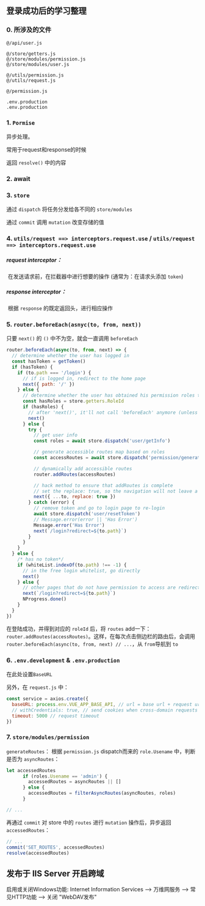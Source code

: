## 登录成功后的学习整理

### 0. 所涉及的文件

```
@/api/user.js

@/store/getters.js
@/store/modules/permission.js
@/store/modules/user.js

@/utils/permission.js
@/utils/request.js

@/permission.js

.env.production
.env.production
```



### 1. `Pormise`

异步处理。

常用于request和response的时候

返回 `resolve()` 中的内容

### 2. await





### 3.  `store`

通过 `dispatch` 将任务分发给各不同的 `store/modules`

通过 `commit` 调用 `mutation` 改变存储的值



### 4. `utils/request ==> interceptors.request.use` / `utils/request ==> interceptors.request.use`

##### request interceptor：

​	在发送请求前，在拦截器中进行想要的操作 (通常为：在请求头添加 `token`)

##### response interceptor：

​	根据 `response` 的既定返回头，进行相应操作



### 5. **`router.beforeEach(asnyc(to, from, next))`**

只要 `next()` 的 `()` 中不为空，就会一直调用 `beforeEach`

```javascript
router.beforeEach(async(to, from, next) => {
  // determine whether the user has logged in
  const hasToken = getToken()
  if (hasToken) {
    if (to.path === '/login') {
      // if is logged in, redirect to the home page
      next({ path: '/' })
    } else {
      // determine whether the user has obtained his permission roles through getInfo
      const hasRoles = store.getters.RoleId
      if (hasRoles) {
        // after 'next()', it'll not call 'beforeEach' anymore (unless you declare a 'next(xxx)' outside the loop).
        next()
      } else {
        try {
          // get user info
          const roles = await store.dispatch('user/getInfo')

          // generate accessible routes map based on roles
          const accessRoutes = await store.dispatch('permission/generateRoutes', roles)

          // dynamically add accessible routes
          router.addRoutes(accessRoutes)

          // hack method to ensure that addRoutes is complete
          // set the replace: true, so the navigation will not leave a history record
          next({ ...to, replace: true })
        } catch (error) {
          // remove token and go to login page to re-login
          await store.dispatch('user/resetToken')
          // Message.error(error || 'Has Error')
          Message.error('Has Error')
          next(`/login?redirect=${to.path}`)
        }
      }
    }
  } else {
    /* has no token*/
    if (whiteList.indexOf(to.path) !== -1) {
      // in the free login whitelist, go directly
      next()
    } else {
      // other pages that do not have permission to access are redirected to the login page.
      next(`/login?redirect=${to.path}`)
      NProgress.done()
    }
  }
})
```

在登陆成功，并得到对应的 `roleId` 后，将 `routes` add一下： `router.addRoutes(accessRoutes)`。这样，在每次点击侧边栏的路由后，会调用 `router.beforeEach(async(to, from, next) // ...`，从 `from`导航到 `to` 

### 6. `.env.development` & `.env.production`

在此处设置`BaseURL`

另外，在 `request.js` 中：

```javascript
const service = axios.create({
  baseURL: process.env.VUE_APP_BASE_API, // url = base url + request url
  // withCredentials: true, // send cookies when cross-domain requests
  timeout: 5000 // request timeout
})
```



### 7. `store/modules/permission`

`generateRoutes`： 根据 `permission.js` dispatch而来的 `role.Usename` 中，判断是否为 `asyncRoutes`：

```javascript
let accessedRoutes
      if (roles.Usename == 'admin') {
        accessedRoutes = asyncRoutes || []
      } else {
        accessedRoutes = filterAsyncRoutes(asyncRoutes, roles)
      }

// ...
```



再通过 `commit` 对 store 中的 `routes` 进行 `mutation` 操作后，异步返回 `accessedRoutes`：

 ```javascript
// ...
commit('SET_ROUTES', accessedRoutes)
resolve(accessedRoutes)
 ```



## 发布于 IIS Server 开启跨域

启用或关闭Windows功能:
Internet Information Services --> 万维网服务 --> 常见HTTP功能 --> 关闭 "WebDAV发布"